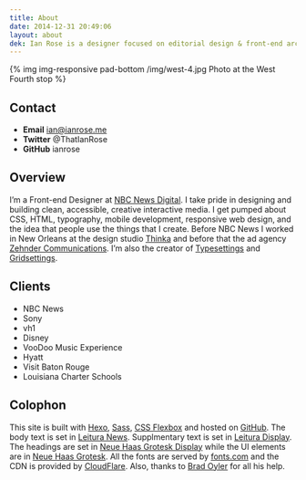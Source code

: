 ```yaml
---
title: About
date: 2014-12-31 20:49:06
layout: about
dek: Ian Rose is a designer focused on editorial design & front-end architecture living in New York City.
---
```


{% img img-responsive pad-bottom /img/west-4.jpg Photo at the West Fourth stop %}

## Contact

- **Email** ian@ianrose.me
- **Twitter** @ThatIanRose
- **GitHub** ianrose

## Overview

I’m a Front-end Designer at [NBC News Digital](http://www.nbcuni.com/digital/nbc-news-digital/ "NBC News Digital"). I take pride in designing and building clean, accessible, creative interactive media. I get pumped about CSS, HTML, typography, mobile development, responsive web design, and the idea that people use the things that I create. Before NBC News I worked in New Orleans at the design studio [Thinka](http://thinkabig.com/ "Thinka") and before that the ad agency [Zehnder Communications](http://z-comm.com/ "z-comm.com"). I’m also the creator of [Typesettings](http://typesettings.io/ "typesettings.io") and [Gridsettings](https://github.com/ianrose/gridsettings "GitHub").

## Clients

- NBC News
- Sony
- vh1
- Disney
- VooDoo Music Experience
- Hyatt
- Visit Baton Rouge
- Louisiana Charter Schools

## Colophon

This site is built with [Hexo](http://hexo.io/ "hexo.io"), [Sass](http://sass-lang.com/ "Sass-lang.com"), [CSS Flexbox](https://developer.mozilla.org/en-US/docs/Web/Guide/CSS/Flexible_boxes "MDN") and hosted on [GitHub](https://github.com/ianrose/ianrose.github.io "GitHub Repo"). The body text is set in [Leitura News](http://www.fonts.com/font/dstype-foundry/leitura-news?isRatingExpanded=False "fonts.com"). Supplmentary text is set in [Leitura Display](http://www.fonts.com/font/dstype-foundry/leitura/display-roman "fonts.com"). The headings are set in [Neue Haas Grotesk Display](http://www.fonts.com/font/linotype/neue-haas-grotesk#product_top "fonts.com") while the UI elements are in [Neue Haas Grotesk](http://www.fonts.com/font/linotype/neue-haas-grotesk#product_top "fonts.com"). All the fonts are served by [fonts.com](http://www.fonts.com/ "Fonts.com") and the CDN is provided by [CloudFlare](https://www.cloudflare.com/ "cloudflare.com"). Also, thanks to [Brad Oyler](http://bradoyler.com "bradoyler.com") for all his help.